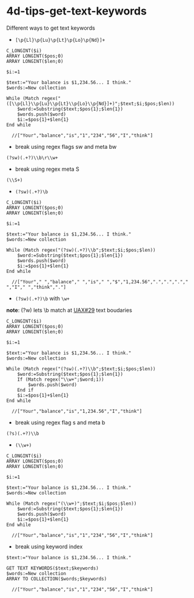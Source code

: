 # 4d-tips-get-text-keywords
Different ways to get text keywords

* `[\p{Ll}\p{Lu}\p{Lt}\p{Lo}\p{Nd}]+`

```4d
C_LONGINT($i)
ARRAY LONGINT($pos;0)
ARRAY LONGINT($len;0)

$i:=1

$text:="Your balance is $1,234.56... I think."
$words:=New collection

While (Match regex("([\\p{Ll}\\p{Lu}\\p{Lt}\\p{Lo}\\p{Nd}]+)";$text;$i;$pos;$len))
	$word:=Substring($text;$pos{1};$len{1})
	$words.push($word)
	$i:=$pos{1}+$len{1}
End while 

  //["Your","balance","is","1","234","56","I","think"]
```

* break using regex flags sw and meta bw

```
(?sw)(.+?)\\b\r\\w+
```

* break using regex meta S

```
(\\S+)
```

* `(?sw)(.+?)\b` 

```4d
C_LONGINT($i)
ARRAY LONGINT($pos;0)
ARRAY LONGINT($len;0)

$i:=1

$text:="Your balance is $1,234.56... I think."
$words:=New collection

While (Match regex("(?sw)(.+?)\\b";$text;$i;$pos;$len))
	$word:=Substring($text;$pos{1};$len{1})
	$words.push($word)
	$i:=$pos{1}+$len{1}
End while 

  //["Your"," ","balance"," ","is"," ","$","1,234.56",".",".","."," ","I"," ","think","."]
```

* `(?sw)(.+?)\b` with `\w+`

**note**: (?w) lets \b match at [UAX#29](https://www.unicode.org/reports/tr29/) text boudaries

```4d
C_LONGINT($i)
ARRAY LONGINT($pos;0)
ARRAY LONGINT($len;0)

$i:=1

$text:="Your balance is $1,234.56... I think."
$words:=New collection

While (Match regex("(?sw)(.+?)\\b";$text;$i;$pos;$len))
	$word:=Substring($text;$pos{1};$len{1})
	If (Match regex("\\w+";$word;1))
		$words.push($word)
	End if 
	$i:=$pos{1}+$len{1}
End while 

  //["Your","balance","is","1,234.56","I","think"]
```

* break using regex flag s and meta b

```
(?s)(.+?)\\b
```

* `(\\w+)`

```4d
C_LONGINT($i)
ARRAY LONGINT($pos;0)
ARRAY LONGINT($len;0)

$i:=1

$text:="Your balance is $1,234.56... I think."
$words:=New collection

While (Match regex("(\\w+)";$text;$i;$pos;$len))
	$word:=Substring($text;$pos{1};$len{1})
	$words.push($word)
	$i:=$pos{1}+$len{1}
End while 

  //["Your","balance","is","1","234","56","I","think"]
```

* break using keyword index

```4d
$text:="Your balance is $1,234.56... I think."

GET TEXT KEYWORDS($text;$keywords)
$words:=New collection
ARRAY TO COLLECTION($words;$keywords)

  //["Your","balance","is","1","234","56","I","think"]
```
